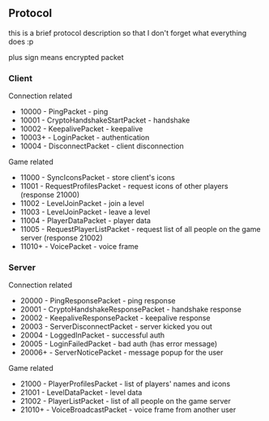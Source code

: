 ## Protocol

this is a brief protocol description so that I don't forget what everything does :p

plus sign means encrypted packet

### Client

Connection related

* 10000 - PingPacket - ping
* 10001 - CryptoHandshakeStartPacket - handshake
* 10002 - KeepalivePacket - keepalive
* 10003+ - LoginPacket - authentication
* 10004 - DisconnectPacket - client disconnection

Game related

* 11000 - SyncIconsPacket - store client's icons
* 11001 - RequestProfilesPacket - request icons of other players (response 21000)
* 11002 - LevelJoinPacket - join a level
* 11003 - LevelJoinPacket - leave a level
* 11004 - PlayerDataPacket - player data
* 11005 - RequestPlayerListPacket - request list of all people on the game server (response 21002)
* 11010+ - VoicePacket - voice frame


### Server

Connection related

* 20000 - PingResponsePacket - ping response
* 20001 - CryptoHandshakeResponsePacket - handshake response
* 20002 - KeepaliveResponsePacket - keepalive response
* 20003 - ServerDisconnectPacket - server kicked you out
* 20004 - LoggedInPacket - successful auth
* 20005 - LoginFailedPacket - bad auth (has error message)
* 20006+ - ServerNoticePacket - message popup for the user

Game related

* 21000 - PlayerProfilesPacket - list of players' names and icons
* 21001 - LevelDataPacket - level data
* 21002 - PlayerListPacket - list of all people on the game server
* 21010+ - VoiceBroadcastPacket - voice frame from another user